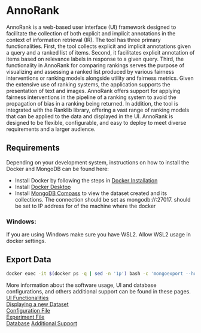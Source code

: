 # AnnoRank

AnnoRank is a web-based user interface (UI) framework designed to facilitate the collection of both explicit and implicit annotations in the context of information retrieval (IR). The tool has three primary functionalities. First, the tool collects explicit and implicit annotations given a query and a ranked list of items. Second, it facilitates explicit annotation of items based on relevance labels in response to a given query. Third, the functionality in AnnoRank for comparing rankings serves the purpose of visualizing and assessing a ranked list produced by various fairness interventions or ranking models alongside utility and fairness metrics. Given the extensive use of ranking systems, the application supports the presentation of text and images. AnnoRank offers support for applying fairness interventions in the pipeline of a ranking system to avoid the propagation of bias in a ranking being returned. In addition, the tool is integrated with the Ranklib library, offering a vast range of ranking models that can be applied to the data and displayed in the UI. AnnoRank is designed to be flexible, configurable, and easy to deploy to meet diverse requirements and a larger audience.

## Requirements

Depending on your development system, instructions on how to install the Docker and MongoDB can be found here:

- Install Docker by following the steps in [Docker Installation](https://docs.docker.com/engine/install/)
- Install [Docker Desktop](https://www.docker.com/products/docker-desktop/)
- Install [MongoDB Compass](https://www.mongodb.com/products/tools/compass) to view the dataset created and its collections. The connection should be set as mongodb://:27017. should be set to IP address for of the machine where the docker



### Windows:
If you are using Windows make sure you have WSL2. Allow WSL2 usage in docker settings.

## Export Data
```bash
docker exec -it $(docker ps -q | sed -n '1p') bash -c 'mongoexport --host="localhost:27017" --collection=<collection_name> --db=<db_name> --out=./app/database.json' && docker cp "$(docker ps -q | head -n 1)":./app/database.json <local_path_to_save>
```

More information about the software usage, UI and database configurations, and others additional support can be found in these pages. <br>
[UI Functionalities](UI_Functionalities.md)<br>
[Displaying a new Dataset](Displaying_Dataset.md)<br>
[Configuration File](Configuration_File.md)<br>
[Experiment File](Experiment_File.md)<br>
[Database](Database.md)
[Additional Support](Additional_Support.md)

